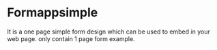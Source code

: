 # Formappsimple
It is a one page simple form design which can be used to embed in your web page.
only contain 1 page form example.
